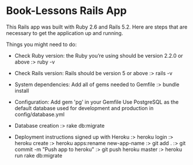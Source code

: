 # Book-Lessons Rails App

This Rails app was built with Ruby 2.6 and Rails 5.2. Here are steps that are necessary to get the application up and running.

Things you might need to do:

* Check Ruby version: the Ruby you’re using should be version 2.2.0 or above
    :> ruby -v

* Check Rails version: Rails should be version 5 or above
    :> rails -v

* System dependencies: Add all of gems needed to Gemfile
    :> bundle install

* Configuration:
Add gem 'pg' in your Gemfile
Use PostgreSQL as the default database used for development and production in config/database.yml

* Database creation
    :> rake db:migrate

* Deployment instructions
signed up with Heroku
    :> heroku login
    :> heroku create
    :> heroku apps:rename new-app-name
    :> git add .
    :> git commit -m "Push app to heroku"
    :> git push heroku master
    :> heroku run rake db:migrate
